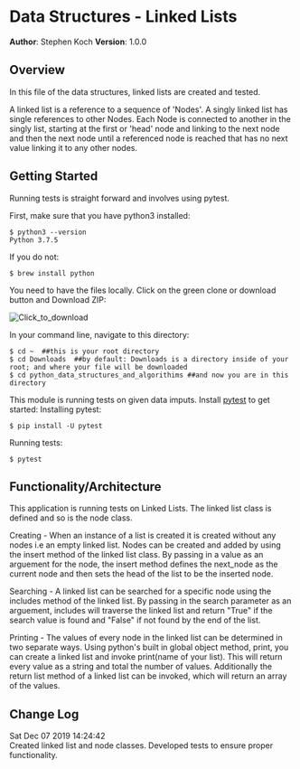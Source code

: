 # Data Structures - Linked Lists

**Author**: Stephen Koch
**Version**: 1.0.0

## Overview
In this file of the data structures, linked lists are created and tested.

A linked list is a reference to a sequence of 'Nodes'. A singly linked list has single references to other Nodes. Each Node is connected to another in the singly list, starting at the first or 'head' node and linking to the next node and then the next node until a referenced node is reached that has no next value linking it to any other nodes.

## Getting Started
Running tests is straight forward and involves using pytest.

First, make sure that you have python3 installed:
```
$ python3 --version
Python 3.7.5
```
If you do not:
```
$ brew install python
```
You need to have the files locally. Click on the green clone or download button and Download ZIP:

![Click_to_download](/assets/Click_to_download_x6c0g16lz.png)


In your command line, navigate to this directory:
```
$ cd ~  ##this is your root directory
$ cd Downloads  ##by default: Downloads is a directory inside of your root; and where your file will be downloaded
$ cd python_data_structures_and_algorithims ##and now you are in this directory
```
This module is running tests on given data imputs. Install [pytest](https://docs.pytest.org/en/latest/getting-started.html) to get started:
Installing pytest:
```
$ pip install -U pytest
```
Running tests:
```
$ pytest
```
## Functionality/Architecture
This application is running tests on Linked Lists. The linked list class is defined and so is the node class.

Creating - When an instance of a list is created it is created without any nodes i.e an empty linked list. Nodes can be created and added by using the insert method of the linked list class. By passing in a value as an arguement for the node, the insert method defines the next_node as the current node and then sets the head of the list to be the inserted node.

Searching - A linked list can be searched for a specific node using the includes method of the linked list. By passing in the search parameter as an arguement, includes will traverse the linked list and return "True" if the search value is found and "False" if not found by the end of the list.

Printing - The values of every node in the linked list can be determined in two separate ways. Using python's built in global object method, print, you can create a linked list and invoke print(name of your list). This will return every value as a string and total the number of values. Additionally the return list method of a linked list can be invoked, which will return an array of the values.

## Change Log
Sat Dec 07 2019 14:24:42<br>Created linked list and node classes. Developed tests to ensure proper functionality.

